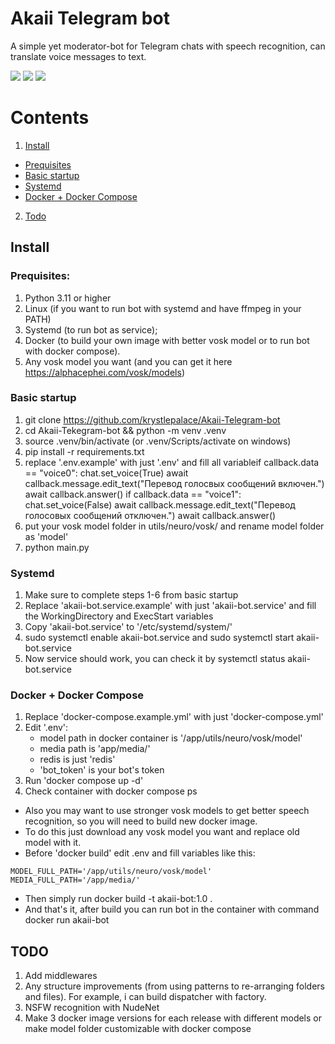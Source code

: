# Akaii Telegram bot
 A simple yet moderator-bot for Telegram chats with speech recognition, can translate voice messages to text.


<a href="https://hub.docker.com/r/fubukedev/akaii-bot"><img src="https://img.shields.io/badge/Docker%20Hub-akaii--bot-blue"></a>  [<img src="https://img.shields.io/badge/Telegram-%40akaii__chat__bot-blue">](https://t.me/akaii_chat_bot)
<a href="https://wakatime.com/badge/github/krystlepalace/Akaii-Telegram-bot"><img src="https://wakatime.com/badge/github/krystlepalace/Akaii-Telegram-bot.svg"></a>

# Contents
 1. <a href="#install">Install</a>
  * <a href="#prequisites">Prequisites</a> 
  * <a href="#basic-startup">Basic startup</a>
  * <a href="#systemd">Systemd</a>
  * <a href="#docker--docker-compose">Docker + Docker Compose</a>
 2. <a href="#todo">Todo</a>


## Install 

### Prequisites:
1. Python 3.11 or higher
2. Linux (if you want to run bot with systemd and have ffmpeg in your PATH)
3. Systemd (to run bot as service);
4. Docker (to build your own image with better vosk model or to run bot with docker compose).
5. Any vosk model you want (and you can get it here https://alphacephei.com/vosk/models)

### Basic startup
1. git clone https://github.com/krystlepalace/Akaii-Telegram-bot
2. cd Akaii-Tekegram-bot && python -m venv .venv
3. source .venv/bin/activate (or .venv/Scripts/activate on windows)
4. pip install -r requirements.txt
5. replace '.env.example' with just '.env' and fill all variableif callback.data == "voice0":
            chat.set_voice(True)
            await callback.message.edit_text("Перевод голосвых сообщений включен.")
            await callback.answer()
        if callback.data == "voice1":
            chat.set_voice(False)
            await callback.message.edit_text("Перевод голосовых сообщений отключен.")
            await callback.answer()
6. put your vosk model folder in utils/neuro/vosk/ and rename model folder as 'model'
7. python main.py

### Systemd 
1. Make sure to complete steps 1-6 from basic startup
2. Replace 'akaii-bot.service.example' with just 'akaii-bot.service' and fill the WorkingDirectory and ExecStart variables
3. Copy 'akaii-bot.service' to '/etc/systemd/system/'
4. sudo systemctl enable akaii-bot.service and sudo systemctl start akaii-bot.service
5. Now service should work, you can check it by systemctl status akaii-bot.service

### Docker + Docker Compose
1. Replace 'docker-compose.example.yml' with just 'docker-compose.yml'
2. Edit '.env':
    * model path in docker container is '/app/utils/neuro/vosk/model'
    * media path is 'app/media/'
    * redis is just 'redis'
    * 'bot_token' is your bot's token
3. Run 'docker compose up -d'
4. Check container with docker compose ps

 * Also you may want to use stronger vosk models to get better speech recognition, so you will need to build new docker image.
 * To do this just download any vosk model you want and replace old model with it.
 * Before 'docker build' edit .env and fill variables like this:
```
MODEL_FULL_PATH='/app/utils/neuro/vosk/model'
MEDIA_FULL_PATH='/app/media/'
```
 * Then simply run docker build -t akaii-bot:1.0 .
 * And that's it, after build you can run bot in the container with command docker run akaii-bot


## TODO
1. Add middlewares
2. Any structure improvements (from using patterns to re-arranging folders and files). For example, i can build dispatcher with factory.
3. NSFW recognition with NudeNet
4. Make 3 docker image versions for each release with different models or make model folder customizable with docker compose
